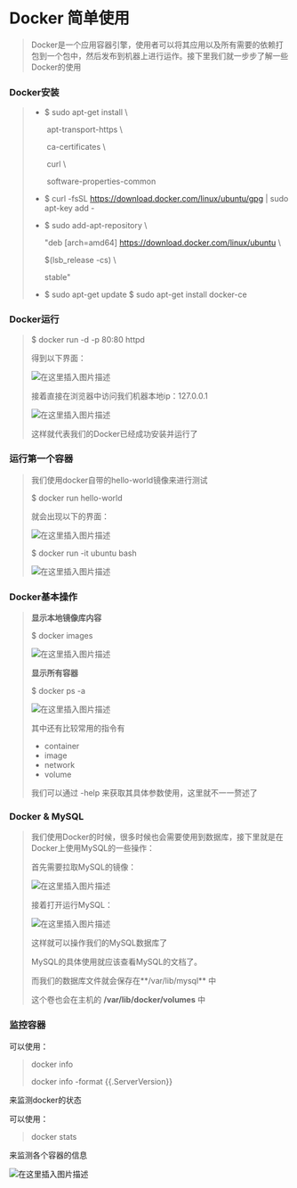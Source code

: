 ﻿# Docker 简单使用

> Docker是一个应用容器引擎，使用者可以将其应用以及所有需要的依赖打包到一个包中，然后发布到机器上进行运作。接下里我们就一步步了解一些Docker的使用

### Docker安装

> - $ sudo apt-get install \
>
>   ​    apt-transport-https \
>
>   ​    ca-certificates \
>
>   ​    curl \
>
>   ​    software-properties-common
>
> - $ curl -fsSL https://download.docker.com/linux/ubuntu/gpg | sudo apt-key add -
>
> - $ sudo add-apt-repository \
>
>     "deb [arch=amd64] https://download.docker.com/linux/ubuntu \
>
>     $(lsb_release -cs) \
>
>     stable"
>
> - $ sudo apt-get update
>   $  sudo apt-get install docker-ce

### Docker运行

> $ docker run -d -p 80:80 httpd
>
> 得到以下界面：
>
> ![在这里插入图片描述](https://img-blog.csdnimg.cn/20191216112645438.png)
>
> 接着直接在浏览器中访问我们机器本地ip：127.0.0.1
>
> ![在这里插入图片描述](https://img-blog.csdnimg.cn/20191216112704596.png?x-oss-process=image/watermark,type_ZmFuZ3poZW5naGVpdGk,shadow_10,text_aHR0cHM6Ly9ibG9nLmNzZG4ubmV0L3UwMTE0MzA5MzI=,size_16,color_FFFFFF,t_70)
>
> 这样就代表我们的Docker已经成功安装并运行了

### 运行第一个容器

> 我们使用docker自带的hello-world镜像来进行测试
>
> $ docker run hello-world
>
> 就会出现以下的界面：
>
> ![在这里插入图片描述](https://img-blog.csdnimg.cn/20191216112722702.png?x-oss-process=image/watermark,type_ZmFuZ3poZW5naGVpdGk,shadow_10,text_aHR0cHM6Ly9ibG9nLmNzZG4ubmV0L3UwMTE0MzA5MzI=,size_16,color_FFFFFF,t_70)
>
> $ docker run -it ubuntu bash
>
> ![在这里插入图片描述](https://img-blog.csdnimg.cn/20191216112827208.png?x-oss-process=image/watermark,type_ZmFuZ3poZW5naGVpdGk,shadow_10,text_aHR0cHM6Ly9ibG9nLmNzZG4ubmV0L3UwMTE0MzA5MzI=,size_16,color_FFFFFF,t_70)

### Docker基本操作

> **显示本地镜像库内容**
>
> $ docker images
>
> ![在这里插入图片描述](https://img-blog.csdnimg.cn/20191216112842408.png)
>
> **显示所有容器**
>
> $ docker ps -a
>
> ![在这里插入图片描述](https://img-blog.csdnimg.cn/20191216112855608.png)
>
> 其中还有比较常用的指令有
>
> - container
> - image
> - network
> - volume
>
> 我们可以通过 -help 来获取其具体参数使用，这里就不一一赘述了

### Docker & MySQL

> 我们使用Docker的时候，很多时候也会需要使用到数据库，接下里就是在Docker上使用MySQL的一些操作：
>
> 首先需要拉取MySQL的镜像：
>
> ![在这里插入图片描述](https://img-blog.csdnimg.cn/20191216112912947.png?x-oss-process=image/watermark,type_ZmFuZ3poZW5naGVpdGk,shadow_10,text_aHR0cHM6Ly9ibG9nLmNzZG4ubmV0L3UwMTE0MzA5MzI=,size_16,color_FFFFFF,t_70)
>
> 接着打开运行MySQL：
>
> ![在这里插入图片描述](https://img-blog.csdnimg.cn/20191216113014992.png?x-oss-process=image/watermark,type_ZmFuZ3poZW5naGVpdGk,shadow_10,text_aHR0cHM6Ly9ibG9nLmNzZG4ubmV0L3UwMTE0MzA5MzI=,size_16,color_FFFFFF,t_70)
>
> 这样就可以操作我们的MySQL数据库了
>
> MySQL的具体使用就应该查看MySQL的文档了。
>
> 而我们的数据库文件就会保存在**/var/lib/mysql** 中
>
> 这个卷也会在主机的 **/var/lib/docker/volumes** 中

### 监控容器

可以使用：

> docker info
>
> docker info -format {{.ServerVersion}}

来监测docker的状态

可以使用：

> docker stats

来监测各个容器的信息

![在这里插入图片描述](https://img-blog.csdnimg.cn/20191216112926264.png)
